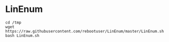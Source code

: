 # LinEnum

    cd /tmp
    wget https://raw.githubusercontent.com/rebootuser/LinEnum/master/LinEnum.sh
    bash LinEnum.sh
    
